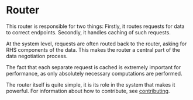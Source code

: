 
# Router

This router is responsible for two things: Firstly, it routes requests for data
to correct endpoints.  Secondly, it handles caching of such requests.

At the system level, requests are often routed back to the router, asking for
RHS components of the data. This makes the router a central part of the data
negotiation process.

The fact that each separate request is cached is extremely important for
performance, as only absolutely necessary computations are performed.

The router itself is quite simple, it is its role in the system that makes it powerful.
For information about how to contribute, see [contributing](https://www.github.com/prio-data/contributing).
